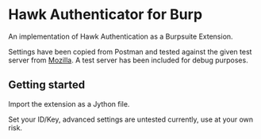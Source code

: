 # Hawk Authenticator for Burp 

An implementation of Hawk Authentication as a Burpsuite Extension. 

Settings have been copied from Postman and tested against the given test server from [Mozilla](https://github.com/mozilla/hawk/blob/main/API.md). A test server has been included for debug purposes.

## Getting started

Import the extension as a Jython file.

Set your ID/Key, advanced settings are untested currently, use at your own risk.